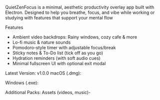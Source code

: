 QuietZenFocus is a minimal, aesthetic productivity overlay app built with Electron.
Designed to help you breathe, focus, and vibe while working or studying with features that support your mental flow

Features
- Ambient video backdrops: Rainy windows, cozy cafe & more
- Lo-fi music & nature sounds 
- Pomodoro-style timer with adjustable focus/break
- Sticky notes & To-Do list (tick off as you go)
- Hydration reminders (with soft audio cues)
- Minimal fullscreen UI with optional exit modal

Latest Version: v1.0.0
macOS (.dmg): 

Windows (.exe): 

Additional Packs:
Assets (videos, music)- 

